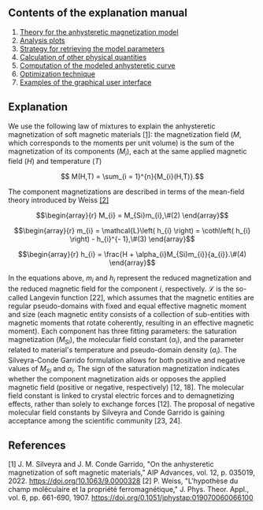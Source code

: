 ## Contents of the explanation manual

1. [Theory for the anhysteretic magnetization model](#theory-for-the-anhysteretic-magnetization-model)
2. [Analysis plots](#analysis-plots)
3. [Strategy for retrieving the model parameters](#strategy-for-retrieving-the-model-parameters)
4. [Calculation of other physical quantities](#calculation-of-other-physical-quantities) 
5. [Computation of the modeled anhysteretic curve](#computation-of-the-modeled-anhysteretic-curve)
6. [Optimization technique](#optimization-technique)
7. [Examples of the graphical user interface](#examples-of-the-graphical-user-interface)

## Explanation

We use the following law of mixtures to explain the anhysteretic magnetization of soft magnetic materials [[1]](#1): the magnetization field ($M$, which corresponds to the moments per unit volume) is the sum of the magnetization of its components ($M_{i}$), each at the same applied magnetic field ($H$) and temperature ($T$)

$$ M(H,T) = \sum_{i = 1}^{n}{M_{i}(H,T)}.$$

The component magnetizations are described in terms of the mean-field theory introduced by Weiss [[2]](#2)

$$\begin{array}{r}
M_{i} = M_{Si}m_{i},\#(2)
\end{array}$$

$$\begin{array}{r}
m_{i} = \mathcal{L}\left( h_{i} \right) = \coth\left( h_{i} \right) - h_{i}^{- 1},\#(3)
\end{array}$$

$$\begin{array}{r}
h_{i} = \frac{H + \alpha_{i}M_{Si}m_{i}}{a_{i}}.\#(4)
\end{array}$$

In the equations above, $m_{i}$ and $h_{i}$ represent the reduced
magnetization and the reduced magnetic field for the component $i$,
respectively. $\mathcal{L}$ is the so-called Langevin function \[22\],
which assumes that the magnetic entities are regular pseudo-domains with
fixed and equal effective magnetic moment and size (each magnetic entity
consists of a collection of sub-entities with magnetic moments that
rotate coherently, resulting in an effective magnetic moment). Each
component has three fitting parameters: the saturation magnetization
($M_{Si}$), the molecular field constant ($\alpha_{i}$), and the
parameter related to material's temperature and pseudo-domain density
($a_{i}$). The Silveyra-Conde Garrido formulation allows for both
positive and negative values of $M_{Si}$ and $\alpha_{i}$. The sign of
the saturation magnetization indicates whether the component
magnetization aids or opposes the applied magnetic field (positive or
negative, respectively) \[12, 18\]. The molecular field constant is
linked to crystal electric forces and to demagnetizing effects, rather
than solely to exchange forces \[12\]. The proposal of negative
molecular field constants by Silveyra and Conde Garrido is gaining
acceptance among the scientific community \[23, 24\].

## References
<a id="1">[1]</a> 
J. M. Silveyra and J. M. Conde Garrido, "On the anhysteretic magnetization of soft magnetic materials," AIP Advances, vol. 12, p. 035019, 2022. https://doi.org/10.1063/9.0000328
<a id="2">[2]</a>
P. Weiss, "L'hypothèse du champ moléculaire et la propriété ferromagnétique," J. Phys. Theor. Appl., vol. 6, pp. 661-690, 1907. https://doi.org/0.1051/jphystap:019070060066100